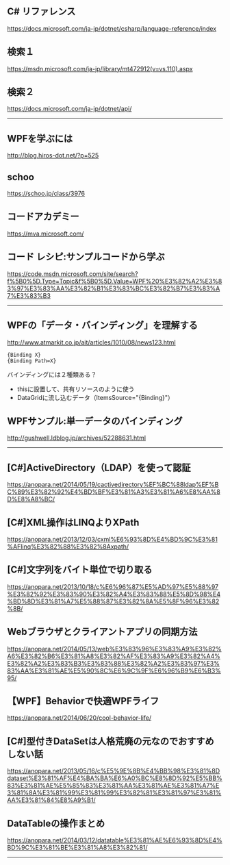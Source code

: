 ## C# リファレンス
https://docs.microsoft.com/ja-jp/dotnet/csharp/language-reference/index

## 検索１
https://msdn.microsoft.com/ja-jp/library/mt472912(v=vs.110).aspx

## 検索２
https://docs.microsoft.com/ja-jp/dotnet/api/

________________________________________________

## WPFを学ぶには
http://blog.hiros-dot.net/?p=525

## schoo
https://schoo.jp/class/3976

## コードアカデミー
https://mva.microsoft.com/

## コード レシピ:サンプルコードから学ぶ 
https://code.msdn.microsoft.com/site/search?f%5B0%5D.Type=Topic&f%5B0%5D.Value=WPF%20%E3%82%A2%E3%83%97%E3%83%AA%E3%82%B1%E3%83%BC%E3%82%B7%E3%83%A7%E3%83%B3

________________________________________________
## WPFの「データ・バインディング」を理解する 
http://www.atmarkit.co.jp/ait/articles/1010/08/news123.html
```
{Binding X}
{Binding Path=X}
```
バインディングには２種類ある？

 * thisに設置して、共有リソースのように使う
 * DataGridに流し込むデータ（ItemsSource="{Binding}"）

## WPFサンプル:単一データのバインディング
http://gushwell.ldblog.jp/archives/52288631.html
________________________________________________

## [C#]ActiveDirectory（LDAP）を使って認証
https://anopara.net/2014/05/19/cactivedirectory%EF%BC%88ldap%EF%BC%89%E3%82%92%E4%BD%BF%E3%81%A3%E3%81%A6%E8%AA%8D%E8%A8%BC/

## [C#]XML操作はLINQよりXPath
https://anopara.net/2013/12/03/cxml%E6%93%8D%E4%BD%9C%E3%81%AFlinq%E3%82%88%E3%82%8Axpath/

## [C#]文字列をバイト単位で切り取る
https://anopara.net/2013/10/18/c%E6%96%87%E5%AD%97%E5%88%97%E3%82%92%E3%83%90%E3%82%A4%E3%83%88%E5%8D%98%E4%BD%8D%E3%81%A7%E5%88%87%E3%82%8A%E5%8F%96%E3%82%8B/

## Webブラウザとクライアントアプリの同期方法
https://anopara.net/2014/05/13/web%E3%83%96%E3%83%A9%E3%82%A6%E3%82%B6%E3%81%A8%E3%82%AF%E3%83%A9%E3%82%A4%E3%82%A2%E3%83%B3%E3%83%88%E3%82%A2%E3%83%97%E3%83%AA%E3%81%AE%E5%90%8C%E6%9C%9F%E6%96%B9%E6%B3%95/

## 【WPF】Behaviorで快適WPFライフ
https://anopara.net/2014/06/20/cool-behavior-life/

## [C#]型付きDataSetは人格荒廃の元なのでおすすめしない話
https://anopara.net/2013/05/16/c%E5%9E%8B%E4%BB%98%E3%81%8Ddataset%E3%81%AF%E4%BA%BA%E6%A0%BC%E8%8D%92%E5%BB%83%E3%81%AE%E5%85%83%E3%81%AA%E3%81%AE%E3%81%A7%E3%81%8A%E3%81%99%E3%81%99%E3%82%81%E3%81%97%E3%81%AA%E3%81%84%E8%A9%B1/

## DataTableの操作まとめ
https://anopara.net/2014/03/12/datatable%E3%81%AE%E6%93%8D%E4%BD%9C%E3%81%BE%E3%81%A8%E3%82%81/

________________________________________________


